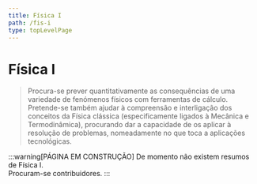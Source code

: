 ```yaml
---
title: Física I
path: /fis-i
type: topLevelPage
---
```


# Física I

> Procura-se prever quantitativamente as consequências de uma variedade de fenómenos físicos com ferramentas de cálculo.  
> Pretende-se também ajudar à compreensão e interligação dos conceitos da Física clássica (especificamente ligados à Mecânica e Termodinâmica), procurando dar a capacidade de os aplicar à resolução de problemas, nomeadamente no que toca a aplicações tecnológicas.

:::warning[PÁGINA EM CONSTRUÇÃO]
De momento não existem resumos de Física I.  
Procuram-se contribuidores.
:::
